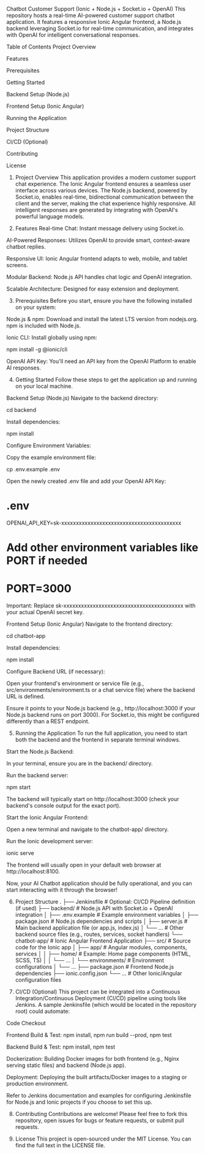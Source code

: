 Chatbot Customer Support (Ionic + Node.js + Socket.io + OpenAI)
This repository hosts a real-time AI-powered customer support chatbot application. It features a responsive Ionic Angular frontend, a Node.js backend leveraging Socket.io for real-time communication, and integrates with OpenAI for intelligent conversational responses.

Table of Contents
Project Overview

Features

Prerequisites

Getting Started

Backend Setup (Node.js)

Frontend Setup (Ionic Angular)

Running the Application

Project Structure

CI/CD (Optional)

Contributing

License

1. Project Overview
This application provides a modern customer support chat experience. The Ionic Angular frontend ensures a seamless user interface across various devices. The Node.js backend, powered by Socket.io, enables real-time, bidirectional communication between the client and the server, making the chat experience highly responsive. All intelligent responses are generated by integrating with OpenAI's powerful language models.

2. Features
Real-time Chat: Instant message delivery using Socket.io.

AI-Powered Responses: Utilizes OpenAI to provide smart, context-aware chatbot replies.

Responsive UI: Ionic Angular frontend adapts to web, mobile, and tablet screens.

Modular Backend: Node.js API handles chat logic and OpenAI integration.

Scalable Architecture: Designed for easy extension and deployment.

3. Prerequisites
Before you start, ensure you have the following installed on your system:

Node.js & npm: Download and install the latest LTS version from nodejs.org. npm is included with Node.js.

Ionic CLI: Install globally using npm:

npm install -g @ionic/cli

OpenAI API Key: You'll need an API key from the OpenAI Platform to enable AI responses.

4. Getting Started
Follow these steps to get the application up and running on your local machine.

Backend Setup (Node.js)
Navigate to the backend directory:

cd backend

Install dependencies:

npm install

Configure Environment Variables:

Copy the example environment file:

cp .env.example .env

Open the newly created .env file and add your OpenAI API Key:

# .env
OPENAI_API_KEY=sk-xxxxxxxxxxxxxxxxxxxxxxxxxxxxxxxxxxxxxxxxx
# Add other environment variables like PORT if needed
# PORT=3000

Important: Replace sk-xxxxxxxxxxxxxxxxxxxxxxxxxxxxxxxxxxxxxxxxx with your actual OpenAI secret key.

Frontend Setup (Ionic Angular)
Navigate to the frontend directory:

cd chatbot-app

Install dependencies:

npm install

Configure Backend URL (if necessary):

Open your frontend's environment or service file (e.g., src/environments/environment.ts or a chat service file) where the backend URL is defined.

Ensure it points to your Node.js backend (e.g., http://localhost:3000 if your Node.js backend runs on port 3000). For Socket.io, this might be configured differently than a REST endpoint.

5. Running the Application
To run the full application, you need to start both the backend and the frontend in separate terminal windows.

Start the Node.js Backend:

In your terminal, ensure you are in the backend/ directory.

Run the backend server:

npm start

The backend will typically start on http://localhost:3000 (check your backend's console output for the exact port).

Start the Ionic Angular Frontend:

Open a new terminal and navigate to the chatbot-app/ directory.

Run the Ionic development server:

ionic serve

The frontend will usually open in your default web browser at http://localhost:8100.

Now, your AI Chatbot application should be fully operational, and you can start interacting with it through the browser!

6. Project Structure
.
├── Jenkinsfile                  # Optional: CI/CD Pipeline definition (if used)
├── backend/                     # Node.js API with Socket.io + OpenAI integration
│   ├── .env.example             # Example environment variables
│   ├── package.json             # Node.js dependencies and scripts
│   ├── server.js                # Main backend application file (or app.js, index.js)
│   └── ...                      # Other backend source files (e.g., routes, services, socket handlers)
└── chatbot-app/                 # Ionic Angular Frontend Application
    ├── src/                     # Source code for the Ionic app
    │   ├── app/                 # Angular modules, components, services
    │   │   ├── home/            # Example: Home page components (HTML, SCSS, TS)
    │   │   └── ...
    │   └── environments/        # Environment configurations
    │   └── ...
    ├── package.json             # Frontend Node.js dependencies
    ├── ionic.config.json
    └── ...                      # Other Ionic/Angular configuration files

7. CI/CD (Optional)
This project can be integrated into a Continuous Integration/Continuous Deployment (CI/CD) pipeline using tools like Jenkins. A sample Jenkinsfile (which would be located in the repository root) could automate:

Code Checkout

Frontend Build & Test: npm install, npm run build --prod, npm test

Backend Build & Test: npm install, npm test

Dockerization: Building Docker images for both frontend (e.g., Nginx serving static files) and backend (Node.js app).

Deployment: Deploying the built artifacts/Docker images to a staging or production environment.

Refer to Jenkins documentation and examples for configuring Jenkinsfile for Node.js and Ionic projects if you choose to set this up.

8. Contributing
Contributions are welcome! Please feel free to fork this repository, open issues for bugs or feature requests, or submit pull requests.

9. License
This project is open-sourced under the MIT License. You can find the full text in the LICENSE file.
